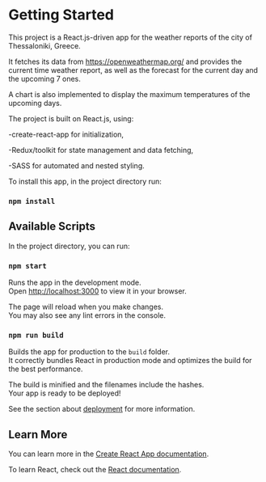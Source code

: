 # Getting Started

This project is a React.js-driven app for the weather reports of the city of Thessaloniki, Greece.

It fetches its data from https://openweathermap.org/ and provides the current time weather report, as well as the forecast for the current day and the upcoming 7 ones.

A chart is also implemented to display the maximum temperatures of the upcoming days.

The project is built on React.js, using:

-create-react-app for initialization,

-Redux/toolkit for state management and data fetching,

-SASS for automated and nested styling.

To install this app, in the project directory run:

### `npm install`

## Available Scripts

In the project directory, you can run:

### `npm start`

Runs the app in the development mode.\
Open [http://localhost:3000](http://localhost:3000) to view it in your browser.

The page will reload when you make changes.\
You may also see any lint errors in the console.

### `npm run build`

Builds the app for production to the `build` folder.\
It correctly bundles React in production mode and optimizes the build for the best performance.

The build is minified and the filenames include the hashes.\
Your app is ready to be deployed!

See the section about [deployment](https://facebook.github.io/create-react-app/docs/deployment) for more information.

## Learn More

You can learn more in the [Create React App documentation](https://facebook.github.io/create-react-app/docs/getting-started).

To learn React, check out the [React documentation](https://reactjs.org/).
